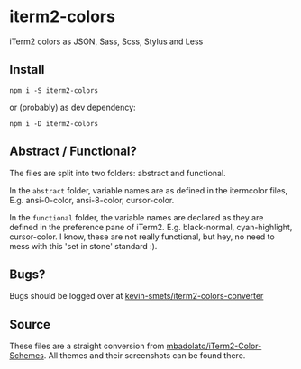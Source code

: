 # iterm2-colors

iTerm2 colors as JSON, Sass, Scss, Stylus and Less

## Install

```
npm i -S iterm2-colors
```

or (probably) as dev dependency:

```
npm i -D iterm2-colors
```

## Abstract / Functional?

The files are split into two folders: abstract and functional.

In the `abstract` folder, variable names are as defined in the itermcolor files, E.g. ansi-0-color, ansi-8-color, cursor-color.

In the `functional` folder, the variable names are declared as they are defined in the preference pane of iTerm2. E.g. black-normal, cyan-highlight, cursor-color. I know, these are not really functional, but hey, no need to mess with this 'set in stone' standard :).

## Bugs?

Bugs should be logged over at [kevin-smets/iterm2-colors-converter](https://github.com/kevin-smets/iterm2-colors-converter)

## Source

These files are a straight conversion from [mbadolato/iTerm2-Color-Schemes](https://github.com/mbadolato/iTerm2-Color-Schemes). All themes and their screenshots can be found there.
